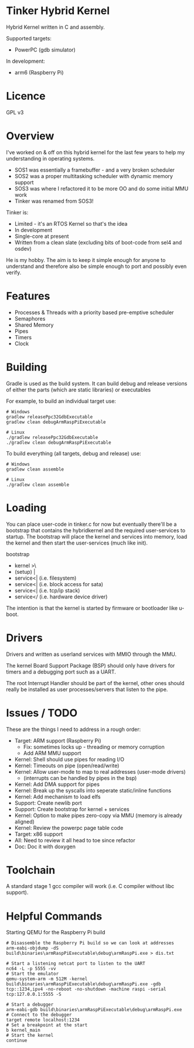 Tinker Hybrid Kernel
===================

Hybrid Kernel written in C and assembly.

Supported targets:
- PowerPC (gdb simulator)

In development:
- arm6 (Raspberry Pi)

Licence
=======

GPL v3

Overview
========

I've worked on & off on this hybrid kernel for the last few years to help my understanding in operating systems.

* SOS1 was essentially a framebuffer - and a very broken scheduler
* SOS2 was a proper multitasking scheduler with dynamic memory support
* SOS3 was where I refactored it to be more OO and do some initial MMU work
* Tinker was renamed from SOS3!

Tinker is:
* Limited - it's an RTOS Kernel so that's the idea
* In development
* Single-core at present
* Written from a clean slate (excluding bits of boot-code from sel4 and osdev)

He is my hobby. The aim is to keep it simple enough for anyone to understand and therefore also
be simple enough to port and possibly even verify.

Features
========

* Processes & Threads with a priority based pre-emptive scheduler
* Semaphores
* Shared Memory
* Pipes
* Timers
* Clock

Building
========

Gradle is used as the build system. It can build debug and release versions of either the parts
(which are static libraries) or executables

For example, to build an individual target use:

    # Windows
    gradlew releasePpc32GdbExecutable
    gradlew clean debugArmRaspPiExecutable
    
    # Linux
    ./gradlew releasePpc32GdbExecutable
    ./gradlew clean debugArmRaspPiExecutable
    
To build everything (all targets, debug and release) use:

	# Windows
	gradlew clean assemble
	
	# Linux
	./gradlew clean assemble

Loading
=======

You can place user-code in tinker.c for now but eventually there'll be a bootstrap that contains
the hybridkernel and the required user-services to startup. The bootstrap will place the kernel
and services into memory, load the kernel and then start the user-services (much like init).

 bootstrap
  - kernel >\
  - (setup) |
  - service<| (i.e. filesystem)
  - service<| (i.e. block access for sata)
  - service<| (i.e. tcp/ip stack)
  - service</ (i.e. hardware device driver)
  
The intention is that the kernel is started by firmware or bootloader like u-boot.

Drivers
=======

Drivers and written as userland services with MMIO through the MMU.

The kernel Board Support Package (BSP) should only have drivers for timers and a debugging port such as a UART.

The root Interrupt Handler should be part of the kernel, other ones should really be installed as
user processes/servers that listen to the pipe.

Issues / TODO
=============

These are the things I need to address in a rough order:

* Target: ARM support (Raspberry Pi)
	* Fix: sometimes locks up - threading or memory corruption
	* Add ARM MMU support
* Kernel: Shell should use pipes for reading I/O
* Kernel: Timeouts on pipe (open/read/write)
* Kernel: Allow user-mode to map to real addresses (user-mode drivers)
    * (interrupts can be handled by pipes in the bsp)
* Kernel: Add DMA support for pipes    
* Kernel: Break up the syscalls into seperate static/inline functions
* Kernel: Add mechanism to load elfs
* Support: Create newlib port
* Support: Create bootstrap for kernel + services
* Kernel: Option to make pipes zero-copy via MMU (memory is already aligned)
* Kernel: Review the powerpc page table code
* Target: x86 support
* All: Need to review it all head to toe since refactor
* Doc: Doc it with doxygen

Toolchain
=========

A standard stage 1 gcc compiler will work (i.e. C compiler without libc support).

Helpful Commands
================

Starting QEMU for the Raspberry Pi build

	# Disassemble the Raspberry Pi build so we can look at addresses
	arm-eabi-objdump -dS build\binaries\armRaspPiExecutable\debug\armRaspPi.exe > dis.txt
	
	# Start a listening netcat port to listen to the UART
	nc64 -L -p 5555 -vv
	# Start the emulator
	qemu-system-arm -m 512M -kernel build\binaries\armRaspPiExecutable\debug\armRaspPi.exe -gdb tcp::1234,ipv4 -no-reboot -no-shutdown -machine raspi -serial tcp:127.0.0.1:5555 -S

	# Start a debugger
	arm-eabi-gdb build\binaries\armRaspPiExecutable\debug\armRaspPi.exe
	# Connect to the debugger
	target remote localhost:1234
	# Set a breakpoint at the start
	b kernel_main
	# Start the kernel
	continue

